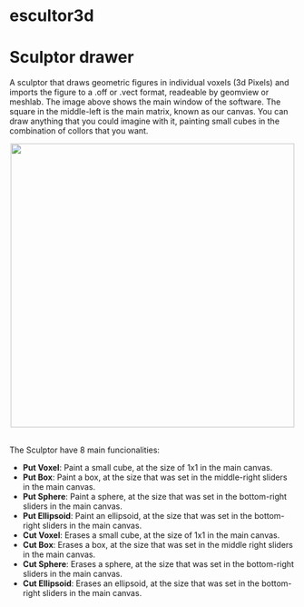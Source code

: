# escultor3d

# Sculptor drawer
  A sculptor that draws geometric figures in individual voxels (3d Pixels) and imports the figure to a .off or .vect format, readeable by geomview or meshlab. The image above shows the main window of the software. The square in the middle-left is the main matrix, known as our canvas. You can draw anything that you could imagine with it, painting small cubes in the combination of collors that you want.
  <br>
  <p align="center">
  <img src="https://user-images.githubusercontent.com/31252524/59954220-05654080-945a-11e9-87ad-d1d1bcd4074c.png" width="500px;">
  </p>
  <br>
  The Sculptor have 8 main funcionalities:
 <br>
 <ul>
   <li><b>Put Voxel</b>: Paint a small cube, at the size of 1x1 in the main canvas.</li> 
   <li><b>Put Box</b>: Paint a box, at the size that was set in the middle-right sliders in the main canvas.</li> 
   <li><b>Put Sphere</b>: Paint a sphere, at the size that was set in the bottom-right sliders in the main canvas.</li>
   <li><b>Put Ellipsoid</b>: Paint an ellipsoid, at the size that was set in the bottom-right sliders in the main canvas.</li> 
   <li><b>Cut Voxel</b>: Erases a small cube, at the size of 1x1 in the main canvas.</li> 
   <li><b>Cut Box</b>: Erases a box, at the size that was set in the middle right sliders in the main canvas.</li> 
   <li><b>Cut Sphere</b>: Erases a sphere, at the size that was set in the bottom-right sliders in the main canvas.</li>
   <li><b>Cut Ellipsoid</b>: Erases an ellipsoid, at the size that was set in the bottom-right sliders in the main canvas.</li>
 </ul>
